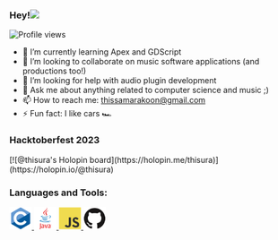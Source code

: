 ### Hey!<img src="https://raw.githubusercontent.com/MartinHeinz/MartinHeinz/master/wave.gif" width="30px">
![Profile views](https://gpvc.arturio.dev/this8)

<!-- **this8/this8** is a ✨ _special_ ✨ repository because its `README.md` (this file) appears on your GitHub profile. -->

<!-- Here are some ideas to get you started: -->

<!-- - 🔭 I’m currently working on -->
- 🌱 I’m currently learning Apex and GDScript
- 👯 I’m looking to collaborate on music software applications (and productions too!)
- 🤔 I’m looking for help with audio plugin development
- 💬 Ask me about anything related to computer science and music ;)
- 📫 How to reach me: thissamarakoon@gmail.com
- ⚡ Fun fact: I like cars 🏎️
<!-- - 😄 Pronouns: ... -->
<!-- <img src="https://wakatime.com/share/@1556bdf1-0413-42dd-8133-defa0b9b7671/7b080987-17b1-4f93-abaa-ec48d0db3609.svg" width="720px"> -->
<h3 align="left">Hacktoberfest 2023</h3>
[![@thisura's Holopin board](https://holopin.me/thisura)](https://holopin.io/@thisura)


<!--
[![Thisura's GitHub stats](https://github-readme-stats.vercel.app/api?username=this8&count_private=true&show_icons=true&theme=cobalt)](https://github.com/anuraghazra/github-readme-stats)
-->
<!-- [![Top Langs](https://github-readme-stats.vercel.app/api/top-langs/?username=this8&hide=css,blade&layout=compact&theme=cobalt)](https://github.com/anuraghazra/github-readme-stats) -->
<h3 align="left">Languages and Tools:</h3>
<p align="left"> 
  <a href="https://www.cprogramming.com/" target="_blank"> <img src="https://raw.githubusercontent.com/devicons/devicon/master/icons/c/c-original.svg" alt="c" width="40" height="40"/> </a> 
  <!--
<a href="https://www.rust-lang.org" target="_blank"> <img src="https://github.com/devicons/devicon/blob/master/icons/rust/rust-plain.svg" alt="rust" width="40" height="40"/> </a> 
-->
  <a href="https://www.java.com/en/" target="_blank"> <img src="https://github.com/devicons/devicon/blob/master/icons/java/java-original-wordmark.svg" alt="java" width="40" height="40"/> </a> 
  <!--
<a href="https://go.dev" target="_blank"> <img src="https://github.com/devicons/devicon/blob/master/icons/go/go-original-wordmark.svg" alt="go" width="40" height="40"/> </a> 
-->
  <!--
<a href="https://www.python.org" target="_blank"> <img src="https://raw.githubusercontent.com/devicons/devicon/master/icons/python/python-original.svg" alt="python" width="40" height="40"/> </a> 
-->
  <a href="https://developer.mozilla.org/en-US/docs/Web/JavaScript" target="_blank"> <img src="https://raw.githubusercontent.com/devicons/devicon/master/icons/javascript/javascript-original.svg" alt="javascript" width="40" height="40"/> </a>
  <!--
  <a href="https://www.php.net" target="_blank"> <img src="https://raw.githubusercontent.com/devicons/devicon/master/icons/php/php-original.svg" alt="php" width="40" height="40"/> </a>
-->
  <!--
  <a href="https://www.mysql.com/" target="_blank"> <img src="https://raw.githubusercontent.com/devicons/devicon/master/icons/mysql/mysql-original-wordmark.svg" alt="mysql" width="40" height="40"/> </a> 
-->
  <!--
  <a href="https://www.postgresql.org" target="_blank"> <img src="https://github.com/devicons/devicon/blob/master/icons/postgresql/postgresql-original-wordmark.svg" alt="postgresql" width="40" height="40"/> </a>
-->
  <!--
  <a href="https://flutter.dev" target="_blank"> <img src="https://github.com/devicons/devicon/blob/master/icons/flutter/flutter-original.svg" alt="flutter" width="40" height="40"/> </a>
-->
  <!--
  <a href="https://www.figma.com" target="_blank"> <img src="https://github.com/devicons/devicon/blob/master/icons/figma/figma-original.svg" alt="figma" width="40" height="40"/> </a>
-->
  <a href="https://github.com" target="_blank"> <img src="https://github.com/devicons/devicon/blob/master/icons/github/github-original.svg" alt="github" width="40" height="40"/> </a>
</p>
